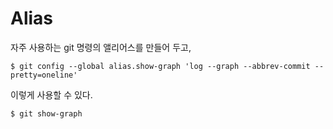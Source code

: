 # Alias

자주 사용하는 git 명령의 앨리어스를 만들어 두고,

	$ git config --global alias.show-graph 'log --graph --abbrev-commit --pretty=oneline'

이렇게 사용할 수 있다.

	$ git show-graph
